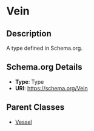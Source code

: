 # Vein

## Description
A type defined in Schema.org.

## Schema.org Details
- **Type**: Type
- **URI**: https://schema.org/Vein

## Parent Classes
- [Vessel](../Vessel.md)

